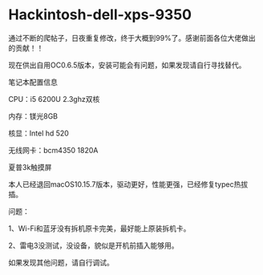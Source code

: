 # Hackintosh-dell-xps-9350
通过不断的爬帖子，日夜重复修改，终于大概到99%了。感谢前面各位大佬做出的贡献！！

现在供出自用OC0.6.5版本，安装可能会有问题，如果发现请自行寻找替代。

笔记本配置信息

CPU：i5 6200U 2.3ghz双核

内存：镁光8GB

核显：Intel hd 520

无线网卡：bcm4350 1820A

夏普3k触摸屏

本人已经退回macOS10.15.7版本，驱动更好，性能更强，已经修复typec热拔插。

问题：

1、Wi-Fi和蓝牙没有拆机原卡完美，最好能上原装拆机卡。

2、雷电3没测试，没设备，貌似是开机前插入能够用。

如果发现其他问题，请自行调试。
